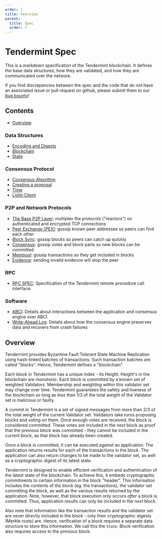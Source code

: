 ```yaml
---
order: 1
title: Overview
parent:
  title: Spec
  order: 7
---
```


# Tendermint Spec

This is a markdown specification of the Tendermint blockchain.
It defines the base data structures, how they are validated,
and how they are communicated over the network.

If you find discrepancies between the spec and the code that
do not have an associated issue or pull request on github,
please submit them to our [bug bounty](https://tendermint.com/security)!

## Contents

- [Overview](#overview)

### Data Structures

- [Encoding and Digests](./core/encoding.md)
- [Blockchain](./core/data_structures.md)
- [State](./core/state.md)

### Consensus Protocol

- [Consensus Algorithm](./consensus/consensus.md)
- [Creating a proposal](./consensus/creating-proposal.md)
- [Time](./consensus/bft-time.md)
- [Light-Client](./consensus/light-client/README.md)

### P2P and Network Protocols

- [The Base P2P Layer](./p2p/node.md): multiplex the protocols ("reactors") on authenticated and encrypted TCP connections
- [Peer Exchange (PEX)](./p2p/messages/pex.md): gossip known peer addresses so peers can find each other
- [Block Sync](./p2p/messages/block-sync.md): gossip blocks so peers can catch up quickly
- [Consensus](./p2p/messages/consensus.md): gossip votes and block parts so new blocks can be committed
- [Mempool](./p2p/messages/mempool.md): gossip transactions so they get included in blocks
- [Evidence](./p2p/messages/evidence.md): sending invalid evidence will stop the peer

### RPC

- [RPC SPEC](./rpc/README.md): Specification of the Tendermint remote procedure call interface.

### Software

- [ABCI](./abci/README.md): Details about interactions between the
  application and consensus engine over ABCI
- [Write-Ahead Log](./consensus/wal.md): Details about how the consensus
  engine preserves data and recovers from crash failures

## Overview

Tendermint provides Byzantine Fault Tolerant State Machine Replication using
hash-linked batches of transactions. Such transaction batches are called "blocks".
Hence, Tendermint defines a "blockchain".

Each block in Tendermint has a unique index - its Height.
Height's in the blockchain are monotonic.
Each block is committed by a known set of weighted Validators.
Membership and weighting within this validator set may change over time.
Tendermint guarantees the safety and liveness of the blockchain
so long as less than 1/3 of the total weight of the Validator set
is malicious or faulty.

A commit in Tendermint is a set of signed messages from more than 2/3 of
the total weight of the current Validator set. Validators take turns proposing
blocks and voting on them. Once enough votes are received, the block is considered
committed. These votes are included in the _next_ block as proof that the previous block
was committed - they cannot be included in the current block, as that block has already been
created.

Once a block is committed, it can be executed against an application.
The application returns results for each of the transactions in the block.
The application can also return changes to be made to the validator set,
as well as a cryptographic digest of its latest state.

Tendermint is designed to enable efficient verification and authentication
of the latest state of the blockchain. To achieve this, it embeds
cryptographic commitments to certain information in the block "header".
This information includes the contents of the block (eg. the transactions),
the validator set committing the block, as well as the various results returned by the application.
Note, however, that block execution only occurs _after_ a block is committed.
Thus, application results can only be included in the _next_ block.

Also note that information like the transaction results and the validator set are never
directly included in the block - only their cryptographic digests (Merkle roots) are.
Hence, verification of a block requires a separate data structure to store this information.
We call this the `State`. Block verification also requires access to the previous block.

